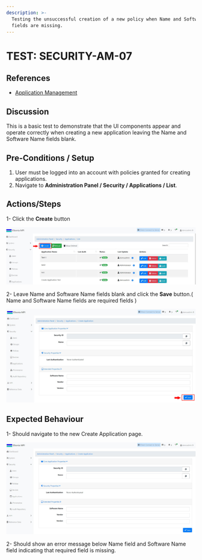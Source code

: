 ```yaml
---
description: >-
  Testing the unsuccessful creation of a new policy when Name and Software Name
  fields are missing.
---
```


# TEST: SECURITY-AM-07

## References

* [Application Management](broken-reference)

## Discussion

This is a basic test to demonstrate that the UI components appear and operate correctly when creating a new application leaving the Name and Software Name fields blank.



## **Pre-Conditions / Setup**

1. User must be logged into an account with policies granted for creating applications.
2. Navigate to **Administration Panel / Security / Applications / List**.

## Actions/Steps

1- Click the **Create** button

![](<../../../../../../../../../.gitbook/assets/1 (9).jpg>)

2- Leave Name and Software Name fields blank and click the **Save** button.( Name and Software Name fields are required fields )&#x20;

![](<../../../../../../../../../.gitbook/assets/3 (14).jpg>)

## Expected Behaviour

1- Should navigate to the new Create Application page.

![](<../../../../../../../../../.gitbook/assets/2 (5).jpg>)

2- Should show an error message below Name field and Software Name field indicating that required field is missing.
